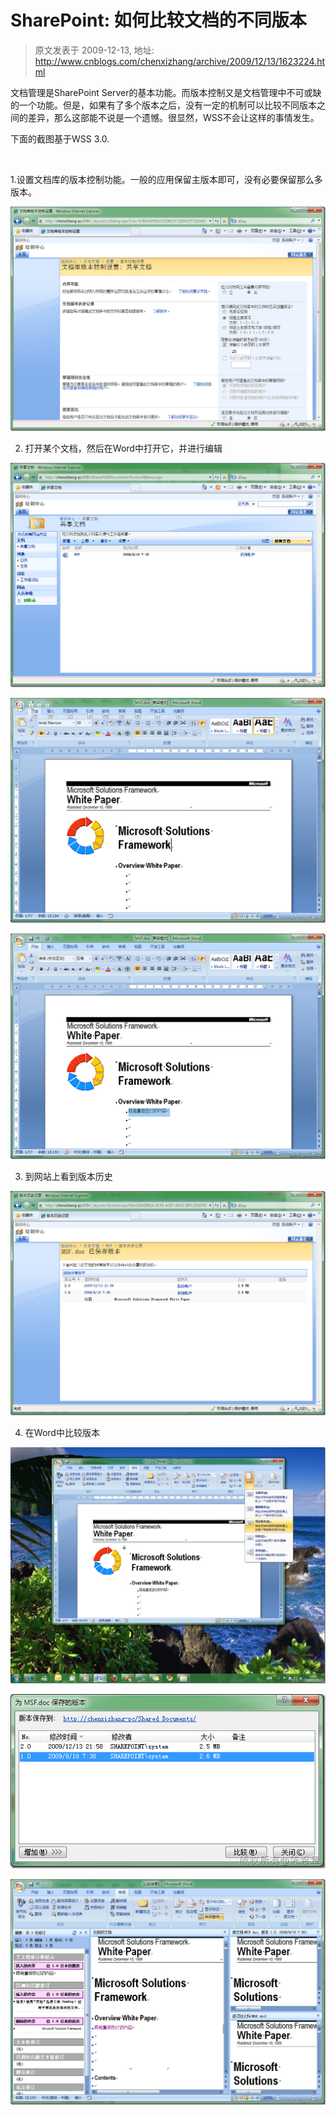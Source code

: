 # SharePoint: 如何比较文档的不同版本 
> 原文发表于 2009-12-13, 地址: http://www.cnblogs.com/chenxizhang/archive/2009/12/13/1623224.html 


文档管理是SharePoint Server的基本功能。而版本控制又是文档管理中不可或缺的一个功能。但是，如果有了多个版本之后，没有一定的机制可以比较不同版本之间的差异，那么这部能不说是一个遗憾。很显然，WSS不会让这样的事情发生。

 下面的截图基于WSS 3.0.

  

 1.设置文档库的版本控制功能。一般的应用保留主版本即可，没有必要保留那么多版本。

 [![image](./images/1623224-image_thumb.png "image")](http://images.cnblogs.com/cnblogs_com/chenxizhang/WindowsLiveWriter/SharePoint_13798/image_2.png) 

 2. 打开某个文档，然后在Word中打开它，并进行编辑

 [![image](./images/1623224-image_thumb_1.png "image")](http://images.cnblogs.com/cnblogs_com/chenxizhang/WindowsLiveWriter/SharePoint_13798/image_4.png) 

 [![image](./images/1623224-image_thumb_2.png "image")](http://images.cnblogs.com/cnblogs_com/chenxizhang/WindowsLiveWriter/SharePoint_13798/image_6.png) 

   [![image](./images/1623224-image_thumb_3.png "image")](http://images.cnblogs.com/cnblogs_com/chenxizhang/WindowsLiveWriter/SharePoint_13798/image_8.png) 

 3. 到网站上看到版本历史

 [![image](./images/1623224-image_thumb_4.png "image")](http://images.cnblogs.com/cnblogs_com/chenxizhang/WindowsLiveWriter/SharePoint_13798/image_10.png) 

 4. 在Word中比较版本

 [![image](./images/1623224-image_thumb_5.png "image")](http://images.cnblogs.com/cnblogs_com/chenxizhang/WindowsLiveWriter/SharePoint_13798/image_12.png) 

  [![image](./images/1623224-image_thumb_6.png "image")](http://images.cnblogs.com/cnblogs_com/chenxizhang/WindowsLiveWriter/SharePoint_13798/image_14.png) 

 [![image](./images/1623224-image_thumb_7.png "image")](http://images.cnblogs.com/cnblogs_com/chenxizhang/WindowsLiveWriter/SharePoint_13798/image_16.png)

